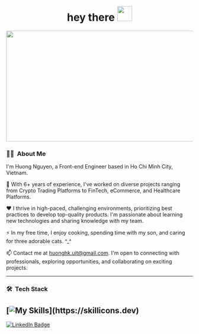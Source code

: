 <h1 align="center">hey there <img src="https://media.giphy.com/media/hvRJCLFzcasrR4ia7z/giphy.gif" width="40"></h1>

<p align="center"><img src="https://media.giphy.com/media/LMcB8XospGZO8UQq87/giphy.gif" width="600" height="300"  /></p>

### :woman_technologist: &nbsp;About Me

I'm Huong Nguyen, a Front-end Engineer based in Ho Chi Minh City, Vietnam.

🔭 With 6+ years of experience, I've worked on diverse projects ranging from Crypto Trading Platforms to FinTech, eCommerce, and Healthcare Platforms.

❤️ I thrive in high-paced, challenging environments, prioritizing best practices to develop top-quality products. I'm passionate about learning new technologies and sharing knowledge with my team.

⚡ In my free time, I enjoy cooking, spending time with my son, and caring for three adorable cats. ^_^

📫 Contact me at huonghk.uit@gmail.com. I'm open to connecting with professionals, exploring opportunities, and collaborating on exciting projects.

---

### 🛠 &nbsp;Tech Stack

[![My Skills](https://skillicons.dev/icons?i=js,ts,html,css,react,nextjs,tailwind,styledcomponents,)](https://skillicons.dev)
---

<a href="https://www.linkedin.com/in/huongdevvn"><img src="https://img.shields.io/badge/LinkedIn-blue?style=for-the-badge&logo=linkedin&logoColor=white" alt="LinkedIn Badge"></a>

